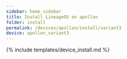 ```yaml
---
sidebar: home_sidebar
title: Install LineageOS on apollon
folder: install
permalink: /devices/apollon/install/variant3
device: apollon_variant3
---
```

{% include templates/device_install.md %}
